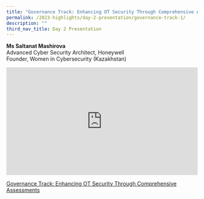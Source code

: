 ```yaml
---
title: "Governance Track: Enhancing OT Security Through Comprehensive Assessments"
permalink: /2023-highlights/day-2-presentation/governance-track-1/
description: ""
third_nav_title: Day 2 Presentation
---
```

<b>Ms Saltanat Mashirova</b><br> Advanced Cyber Security Architect, Honeywell <br>Founder, Women in Cybersecurity (Kazakhstan)

<div class="video-container">
<iframe width="853" height="315" src="https://www.youtube.com/embed/dsOwAX5cc_c?si=xEXr2REt2XdW56LC" frameborder="0" allow="accelerometer; autoplay; encrypted-media; gyroscope; picture-in-picture" allowfullscreen=""></iframe></div>

[Governance Track: Enhancing OT Security Through Comprehensive Assessments](/files/OTCEP%20Forum%202023/1345hrs_Saltanat%20Mashirova_Governance.pdf)





<style type="text/css"> 
	    .video-container {
      position: relative;
      padding-bottom: 56.25%; /* 16:9 */
      height: 0;
    }
    .video-container iframe {
      position: absolute;
      top: 0;
      left: 0;
      width: 100%;
      height: 100%;
    }
	</style>